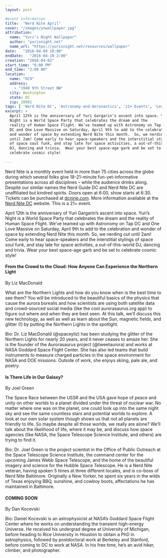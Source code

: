 ```yaml
---
layout: post

#event information
title:  "Nerd Nite April"
cover: "/images/ynwallpaper.jpg"
attribution:
  name: "Yuri's Night Wallpaper"
  author: "yurisnight.net"
  name_url: "https://yurisnight.net/resources/wallpaper"
date:   "2016-04-09 18:00"
endDate:   "2016-04-10 2:00"
creation: "2016-04-02"
start_time: "6:00 PM"
end_time: "2:00 AM"
location:
  name: "DC9"
  address:
    - "1940 9th Street NW"
  city: Washington
  state: DC
  zip: 20001
tags: [ 'Nerd Nite DC', 'Astronomy-and-Aeronautics', '21+ Events', 'Lectures' ]
excerpt: >
  April 12th is the anniversary of Yuri Gargarin’s ascent into space. Yuri’s
  Night is a World Space Party that celebrates the dream and the
  reality of Human Space Flight. We’ve teamed up with Astronomy on Tap
  DC and One Love Massive on Saturday, April 9th to add to the celebration
  and wonder of space by extending Nerd Nite this month.  So, we nerding out
  until 2am! Come early to hear space-speakers and the interstitial stylings
  of space soul funk, and stay late for space activities, a out-of-this-world
  DJ, dancing and trivia.  Wear your best space-age garb and be set to
  celebrate cosmic style!
  
---
```


Nerd Nite is a monthly event held in more than 75 cities across the globe
during which several folks give 18-21-minute fun-yet-informative
presentations across all disciplines – while the audience drinks along.
Despite our similar names the Nerd Guide DC and Nerd Nite DC are
unaffiliated but kindred spirits. Doors open at 6:00, show starts
at 6:30. Tickets can be purchased at [dcnine.com](http://dcnine.com).
More information available at the [Nerd Nite DC](https://dc.nerdnite.com) website.
This is a 21+ event.

April 12th is the anniversary of Yuri Gargarin’s ascent into space. Yuri’s
Night is a World Space Party that celebrates the dream and the
reality of Human Space Flight. We’ve teamed up with Astronomy on Tap
DC and One Love Massive on Saturday, April 9th to add to the celebration
and wonder of space by extending Nerd Nite this month.  So, we nerding out
until 2am! Come early to hear space-speakers and the interstitial stylings
of space soul funk, and stay late for space activities, a out-of-this-world
DJ, dancing and trivia.  Wear your best space-age garb and be set to
celebrate cosmic style!

#### From the Crowd to the Cloud: How Anyone Can Experience the Northern Light

By Liz MacDonald

What are the Northern Lights and how do you know when is the best time to
see them? You will be introduced to the beautiful basics of the physics
that cause the aurora borealis and how scientists are using both satellite
data and crowd-sourced social media (like the cool aurorasaurus.org app)
to figure out where and when they are best seen. At this talk, we’ll discuss
this new technology, as well as well as learn about the Sun, magnetic fields,
and glitter (!) by putting the Northern Lights in the spotlight.

Bio: Dr. Liz MacDonald (@spaceyliz) has been studying the glitter of the
Northern Lights for nearly 20 years, and it never ceases to amaze her.
She is the founder of the Aurorasaurus project (@tweetaurora) and works at
NASA Goddard Space Flight Center. She has also led teams that build
instruments to measure charged particles in the space environment for
NASA and DOE missions. Outside of work, she enjoys skiing, pale ale, and poetry.

#### Is There Life in Our Galaxy?

By Joel Green

The Space Race between the USSR and the USA gave hope of peace and unity on
other worlds to a planet divided under the threat of nuclear war. No matter
where one was on the planet, one could look up into the same night sky and
see the same countless stars and potential worlds to explore.  A look at our
own solar system though shows us that not all planets are friendly to
life. So maybe despite all those worlds, we really are alone? We’ll talk
about the likelihood of life, where it may be, and discuss how space
agencies (like NASA, the Space Telescope Science Institute, and others)
are trying to find it.

Bio: Dr. Joel Green is the project scientist in the Office of Public
Outreach at the Space Telescope Science Institute, the command center
for the upcoming James Webb Space Telescope, and the home of the
beautiful imagery and science for the Hubble Space Telescope. 
He is a Nerd Nite veteran, having spoken 5 times at three different
locales, and is co-boss of Nerd Nite Baltimore.  Originally a
New Yorker, he spent six years in the wilds of Texas enjoying BBQ,
sunshine, and cowboy boots, affectations he has maintained in Baltimore.

#### COMING SOON

By Dan Kocevski

Bio: Daniel Kocevski is an astrophysicist at NASA’s Goddard Space
Flight Center where he works on understanding the transient
high-energy Universe.  He received his undergrad degree at University
of Michigan, before heading to Rice University in Houston to obtain
a PhD in astrophysics, followed by postdoctoral work at Berkeley
and Stanford, before coming to DC to work at NASA. In his free
time, he’s an avid hiker, climber, and photographer.